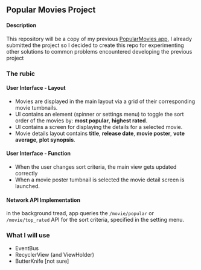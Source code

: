 ## Popular Movies Project

#### Description

This repository will be a copy of my previous [PopularMovies app](https://github.com/StefanoPernat/Popular-Movies-v2), I already submitted the project so I decided to create this repo for experimenting other solutions to common problems encountered developing the previous project

### The rubic

#### User Interface - Layout

- Movies are displayed in the main layout via a grid of their corresponding movie tumbnails.
- UI contains an element (spinner or settings menu) to toggle the sort order of the movies by: **most popular**, **highest rated**.
- UI contains a screen for displaying the details for a selected movie.
- Movie details layout contains **title**, **release date**, **movie poster**, **vote average**, **plot synopsis**.

#### User Interface - Function

- When the user changes sort criteria, the main view gets updated correctly
- When a movie poster tumbnail is selected the movie detail screen is launched.

#### Network API Implementation

in the background tread, app queries the `/movie/popular` or `/movie/top_rated` API for the sort criteria, specified in the setting menu.

### What I will use

- EventBus
- RecyclerView (and ViewHolder)
- ButterKnife [not sure] 
